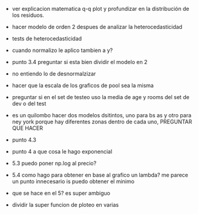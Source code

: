 
-  ver explicacion matematica q-q plot y profundizar en la distribución de los residuos.

- hacer modelo de orden 2 despues de analizar la heterocedasticidad
- tests de heterocedasticidad

- cuando normalizo le aplico tambien a y? 

- punto 3.4 preguntar si esta bien dividir el modelo en 2

- no entiendo lo de desnormalzizar

- hacer que la escala de los graficos de pool sea la misma
- preguntar si en el set de testeo uso la media de age y rooms del set de dev o del test

- es un quilombo hacer dos modelos dsitintos, uno para bs as y otro para ney york porque hay diferentes zonas dentro de cada uno, PREGUNTAR QUE HACER

- punto 4.3

- punto 4 a que cosa le hago exponencial

- 5.3 puedo poner np.log al precio?
- 5.4 como hago para obtener en base al grafico un lambda? me parece un punto innecesario is puedo obtener el minimo 
- que se hace en el 5? es super ambiguo
- dividir la super funcion de ploteo en varias